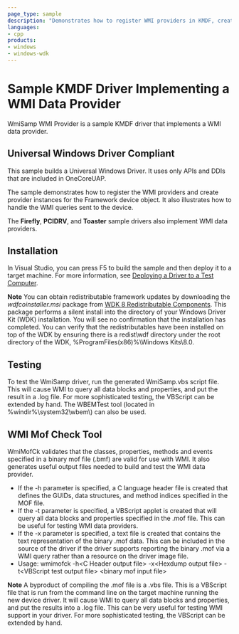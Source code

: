 ```yaml
---
page_type: sample
description: "Demonstrates how to register WMI providers in KMDF, create provider instances, and handle WMI queries sent to a device."
languages:
- cpp
products:
- windows
- windows-wdk
---
```



<!---
    name: WmiSamp WMI Provider
    platform: KMDF
    language: cpp
    category: WMI
    description: Demonstrates how to register WMI providers in KMDF, create provider instances, and handle WMI queries sent to a device.
    samplefwlink: http://go.microsoft.com/fwlink/p/?LinkId=618007
--->

# Sample KMDF Driver Implementing a WMI Data Provider

WmiSamp WMI Provider is a sample KMDF driver that implements a WMI data provider.

## Universal Windows Driver Compliant

This sample builds a Universal Windows Driver. It uses only APIs and DDIs that are included in OneCoreUAP.

The sample demonstrates how to register the WMI providers and create provider instances for the Framework device object. It also illustrates how to handle the WMI queries sent to the device.

The **Firefly**, **PCIDRV**, and **Toaster** sample drivers also implement WMI data providers.

## Installation

In Visual Studio, you can press F5 to build the sample and then deploy it to a target machine. For more information, see [Deploying a Driver to a Test Computer](http://msdn.microsoft.com/en-us/library/windows/hardware/hh454834).

**Note** You can obtain redistributable framework updates by downloading the *wdfcoinstaller.msi* package from [WDK 8 Redistributable Components](http://go.microsoft.com/fwlink/p/?LinkID=226396). This package performs a silent install into the directory of your Windows Driver Kit (WDK) installation. You will see no confirmation that the installation has completed. You can verify that the redistributables have been installed on top of the WDK by ensuring there is a redist\\wdf directory under the root directory of the WDK, %ProgramFiles(x86)%\\Windows Kits\\8.0.

## Testing

To test the WmiSamp driver, run the generated WmiSamp.vbs script file. This will cause WMI to query all data blocks and properties, and put the result in a .log file. For more sophisticated testing, the VBScript can be extended by hand. The WBEMTest tool (located in %windir%\\system32\\wbem\\) can also be used.

## WMI Mof Check Tool

WmiMofCk validates that the classes, properties, methods and events specified in a binary mof file (.bmf) are valid for use with WMI. It also generates useful output files needed to build and test the WMI data provider.

- If the -h parameter is specified, a C language header file is created that defines the GUIDs, data structures, and method indices specified in the MOF file.
- If the -t parameter is specified, a VBScript applet is created that will query all data blocks and properties specified in the .mof file. This can be useful for testing WMI data providers.
- If the -x parameter is specified, a text file is created that contains the text representation of the binary .mof data. This can be included in the source of the driver if the driver supports reporting the binary .mof via a WMI query rather than a resource on the driver image file.
- Usage: wmimofck -h\<C Header output file\> -x\<Hexdump output file\> -t\<VBScript test output file\> \<binary mof input file\>

**Note** A byproduct of compiling the .mof file is a .vbs file. This is a VBScript file that is run from the command line on the target machine running the new device driver. It will cause WMI to query all data blocks and properties, and put the results into a .log file. This can be very useful for testing WMI support in your driver. For more sophisticated testing, the VBScript can be extended by hand.